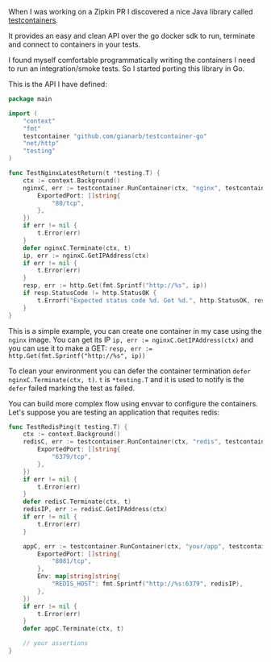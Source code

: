 When I was working on a Zipkin PR I discovered a nice Java library called
[testcontainers](https://www.testcontainers.org/).

It provides an easy and clean API over the go docker sdk to run, terminate and
connect to containers in your tests.

I found myself comfortable programmatically writing the containers I need to run
an integration/smoke tests. So I started porting this library in Go.


This is the API I have defined:

```go
package main

import (
	"context"
	"fmt"
	testcontainer "github.com/gianarb/testcontainer-go"
	"net/http"
	"testing"
)

func TestNginxLatestReturn(t *testing.T) {
	ctx := context.Background()
	nginxC, err := testcontainer.RunContainer(ctx, "nginx", testcontainer.RequestContainer{
		ExportedPort: []string{
			"80/tcp",
		},
	})
	if err != nil {
		t.Error(err)
	}
	defer nginxC.Terminate(ctx, t)
	ip, err := nginxC.GetIPAddress(ctx)
	if err != nil {
		t.Error(err)
	}
	resp, err := http.Get(fmt.Sprintf("http://%s", ip))
	if resp.StatusCode != http.StatusOK {
		t.Errorf("Expected status code %d. Got %d.", http.StatusOK, resp.StatusCode)
	}
}
```
This is a simple example, you can create one container in my case using the
`nginx` image. You can get its IP `ip, err := nginxC.GetIPAddress(ctx)` and you
can use it to make a GET: `resp, err := http.Get(fmt.Sprintf("http://%s", ip))`

To clean your environment you can defer the container termination `defer
nginxC.Terminate(ctx, t)`. `t` is `*testing.T` and it is used to notify is the
`defer` failed marking the test as failed.

You can build more complex flow using envvar to configure the containers. Let's
suppose you are testing an application that requites redis:

```go
func TestRedisPing(t testing.T) {
    ctx := context.Background()
    redisC, err := testcontainer.RunContainer(ctx, "redis", testcontainer.RequestContainer{
        ExportedPort: []string{
            "6379/tcp",
        },
    })
    if err != nil {
        t.Error(err)
    }
    defer redisC.Terminate(ctx, t)
    redisIP, err := redisC.GetIPAddress(ctx)
    if err != nil {
        t.Error(err)
    }

    appC, err := testcontainer.RunContainer(ctx, "your/app", testcontainer.RequestContainer{
        ExportedPort: []string{
            "8081/tcp",
        },
        Env: map[string]string{
            "REDIS_HOST": fmt.Sprintf("http://%s:6379", redisIP),
        },
    })
    if err != nil {
        t.Error(err)
    }
    defer appC.Terminate(ctx, t)

    // your assertions
}
```
